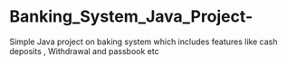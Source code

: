 # Banking_System_Java_Project-
Simple Java project on baking system which includes features like cash deposits , Withdrawal and passbook etc  
